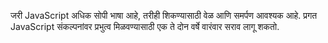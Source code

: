 जरी JavaScript अधिक सोपी भाषा आहे, तरीही शिकण्यासाठी वेळ आणि समर्पण आवश्यक आहे. प्रगत JavaScript संकल्पनांवर प्रभुत्व मिळवण्यासाठी एक ते दोन वर्षे वारंवार सराव लागू शकतो.